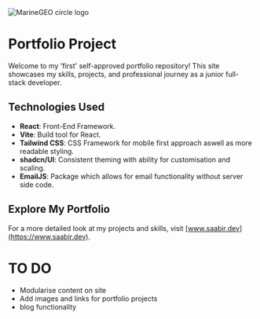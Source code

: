 <picture>
<img src="https://waltibmozphnocxzjzxf.supabase.co/storage/v1/object/public/personal/SAABIR.DEV.png" alt="MarineGEO circle logo" />
</picture>

# Portfolio Project

Welcome to my 'first' self-approved portfolio repository! This site showcases my skills, projects, and professional journey as a junior full-stack developer.

## Technologies Used

- **React**: Front-End Framework.
- **Vite**: Build tool for React.
- **Tailwind CSS**: CSS Framework for mobile first approach aswell as more readable styling.
- **shadcn/UI**: Consistent theming with ability for customisation and scaling.
- **EmailJS**: Package which allows for email functionality without server side code.

## Explore My Portfolio

For a more detailed look at my projects and skills, visit [www.saabir.dev](https://www.saabir.dev).

# TO DO 

- Modularise content on site
- Add images and links for portfolio projects
- blog functionality
